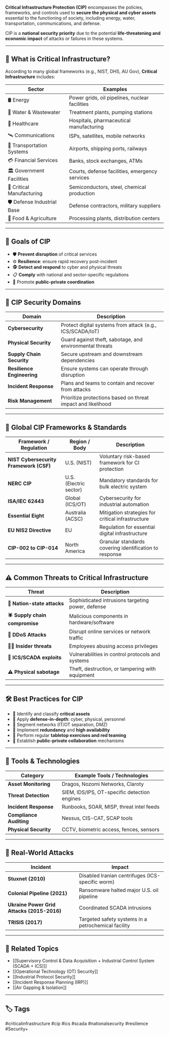 **Critical Infrastructure Protection (CIP)** encompasses the policies, frameworks, and controls used to **secure the physical and cyber assets** essential to the functioning of society, including energy, water, transportation, communications, and defense.

CIP is a **national security priority** due to the potential **life-threatening and economic impact** of attacks or failures in these systems.

---

## 🧱 What is Critical Infrastructure?

According to many global frameworks (e.g., NIST, DHS, AU Gov), **Critical Infrastructure** includes:

| Sector                     | Examples                                           |
|----------------------------|----------------------------------------------------|
| 🛢 Energy                  | Power grids, oil pipelines, nuclear facilities     |
| 🚰 Water & Wastewater     | Treatment plants, pumping stations                 |
| 🏥 Healthcare             | Hospitals, pharmaceutical manufacturing            |
| 🛰 Communications         | ISPs, satellites, mobile networks                  |
| 🚚 Transportation Systems | Airports, shipping ports, railways                 |
| 💳 Financial Services     | Banks, stock exchanges, ATMs                       |
| 🏛 Government Facilities  | Courts, defense facilities, emergency services     |
| 🧱 Critical Manufacturing | Semiconductors, steel, chemical production         |
| 🛡 Defense Industrial Base| Defense contractors, military suppliers            |
| 🌾 Food & Agriculture     | Processing plants, distribution centers            |

---

## 🎯 Goals of CIP

- 🛡 **Prevent disruption** of critical services
- ⚙ **Resilience**: ensure rapid recovery post-incident
- 🕵️ **Detect and respond** to cyber and physical threats
- 📋 **Comply** with national and sector-specific regulations
- 🔄 Promote **public-private coordination**

---

## 🔐 CIP Security Domains

| Domain              | Description                                                  |
|---------------------|--------------------------------------------------------------|
| **Cybersecurity**    | Protect digital systems from attack (e.g., ICS/SCADA/IoT)    |
| **Physical Security**| Guard against theft, sabotage, and environmental threats     |
| **Supply Chain Security** | Secure upstream and downstream dependencies           |
| **Resilience Engineering** | Ensure systems can operate through disruption        |
| **Incident Response**| Plans and teams to contain and recover from attacks         |
| **Risk Management**  | Prioritize protections based on threat impact and likelihood|

---

## 📜 Global CIP Frameworks & Standards

| Framework / Regulation | Region / Body             | Description                                         |
|-------------------------|----------------------------|-----------------------------------------------------|
| **NIST Cybersecurity Framework (CSF)** | U.S. (NIST)           | Voluntary risk-based framework for CI protection    |
| **NERC CIP**            | U.S. (Electric sector)      | Mandatory standards for bulk electric system        |
| **ISA/IEC 62443**       | Global (ICS/OT)             | Cybersecurity for industrial automation             |
| **Essential Eight**     | Australia (ACSC)            | Mitigation strategies for critical infrastructure   |
| **EU NIS2 Directive**   | EU                          | Regulation for essential digital infrastructure     |
| **CIP-002 to CIP-014**  | North America               | Granular standards covering identification to response|

---

## ⚠️ Common Threats to Critical Infrastructure

| Threat                     | Description                                        |
|----------------------------|----------------------------------------------------|
| 🦠 **Nation-state attacks** | Sophisticated intrusions targeting power, defense |
| 🕷 **Supply chain compromise** | Malicious components in hardware/software     |
| 🛑 **DDoS Attacks**        | Disrupt online services or network traffic        |
| 🧑‍💻 **Insider threats**     | Employees abusing access privileges               |
| 🐛 **ICS/SCADA exploits**   | Vulnerabilities in control protocols and systems  |
| ⚠️ **Physical sabotage**    | Theft, destruction, or tampering with equipment   |

---

## 🛠 Best Practices for CIP

- 🧾 Identify and classify **critical assets**
- 🔐 Apply **defense-in-depth**: cyber, physical, personnel
- 🧱 Segment networks (IT/OT separation, DMZ)
- 🔁 Implement **redundancy** and **high availability**
- 🧪 Perform regular **tabletop exercises and red teaming**
- 📢 Establish **public-private collaboration** mechanisms

---

## 🧰 Tools & Technologies

| Category           | Example Tools / Technologies                          |
|--------------------|--------------------------------------------------------|
| **Asset Monitoring** | Dragos, Nozomi Networks, Claroty                     |
| **Threat Detection** | SIEM, IDS/IPS, OT-specific detection engines         |
| **Incident Response**| Runbooks, SOAR, MISP, threat intel feeds             |
| **Compliance Auditing** | Nessus, CIS-CAT, SCAP tools                       |
| **Physical Security**| CCTV, biometric access, fences, sensors             |

---

## 🧪 Real-World Attacks

| Incident            | Impact                                                  |
|---------------------|----------------------------------------------------------|
| **Stuxnet (2010)**   | Disabled Iranian centrifuges (ICS-specific worm)        |
| **Colonial Pipeline (2021)** | Ransomware halted major U.S. oil pipeline      |
| **Ukraine Power Grid Attacks (2015-2016)** | Coordinated SCADA intrusions   |
| **TRISIS (2017)**    | Targeted safety systems in a petrochemical facility     |

---

## 📎 Related Topics

- [[Supervisory Control & Data Acquisition + Industrial Control System (SCADA + ICS)]]
- [[Operational Technology (OT) Security]]
- [[Industrial Protocol Security]]
- [[Incident Response Planning (IRP)]]
- [[Air Gapping & Isolation]]

---

## 🏷 Tags

#criticalinfrastructure #cip #ics #scada #nationalsecurity #resilience #Security+
